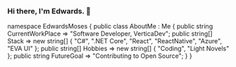 ### Hi there, I'm Edwards. 👋

<!--
**edwardsmoses/edwardsmoses** is a ✨ _special_ ✨ repository because its `README.md` (this file) appears on your GitHub profile.

Here are some ideas to get you started:

- 🔭 I’m currently working on ...
- 🌱 I’m currently learning ...
- 👯 I’m looking to collaborate on ...
- 🤔 I’m looking for help with ...
- 💬 Ask me about ...
- 📫 How to reach me: ...
- 😄 Pronouns: ...
- ⚡ Fun fact: ...
-->

namespace EdwardsMoses
{
    public class AboutMe : Me
    {
        public string CurrentWorkPlace => "Software Developer, VerticaDev";
        public string[] Stack => new string[] { "C#", ".NET Core", "React", "ReactNative", "Azure", "EVA UI" };
        public string[] Hobbies => new string[] { "Coding", "Light Novels" };
        public string FutureGoal => "Contributing to Open Source";
    }
}
